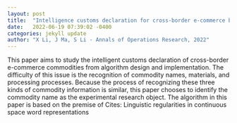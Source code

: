 ```yaml
---
layout: post
title:  "Intelligence customs declaration for cross-border e-commerce based on the multi-modal model and the optimal window mechanism"
date:   2022-06-19 07:39:02 -0400
categories: jekyll update
author: "X Li, J Ma, S Li - Annals of Operations Research, 2022"
---
```

This paper aims to study the intelligent customs declaration of cross-border e-commerce commodities from algorithm design and implementation. The difficulty of this issue is the recognition of commodity names, materials, and processing processes. Because the process of recognizing these three kinds of commodity information is similar, this paper chooses to identify the commodity name as the experimental research object. The algorithm in this paper is based on the premise of 
Cites: Linguistic regularities in continuous space word representations